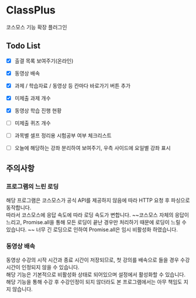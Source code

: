 # ClassPlus
코스모스  기능 확장 플러그인


## Todo List

- [x] 출결 목록 보여주기(온라인)
- [x] 동영상 배속
- [x] 과제 / 학습자료 / 동영상 등 칸마다 바로가기 버튼 추가   
- [x] 미제출 과제 개수
- [x] 동영상 학습 진행 현황
- [ ] 미제출 퀴즈 개수   
- [ ] 과목별 셀프 정리용 시험공부 여부 체크리스트   
- [ ] 오늘에 해당하는 강좌 분리하여 보여주기, 우측 사이드에 요일별 강좌 표시


## 주의사항

### 프로그램의 느린 로딩
해당 프로그램은 코스모스가 공식 API를 제공하지 않음에 따라 HTTP 요청 후 파싱으로 동작합니다.   
따라서 코스모스에 응답 속도에 따라 로딩 속도가 변합니다.
~~코스모스 자체의 응답이 느리고, Promise.all을 통해 모든 로딩이 끝난 경우만 처리하기 때문에 로딩이 느릴 수 있습니다.   ~~
너무 긴 로딩으로 인하여 Promise.all은 임시 비활성화 하였습니다.

### 동영상 배속 
동영상 수강의 시작 시간과 종료 시간이 저장되므로, 첫 강의를 배속으로 들을 경우 수강 시간이 인정되지 않을 수 있습니다.   
해당 기능은 기본적으로 비활성화 상태로 되어있으며 설정에서 활성화할 수 있습니다.   
해당 기능을 통해 수강 후 수강인정이 되지 않더라도 본 프로그램에서는 아무 책임도 지지 않습니다.   
